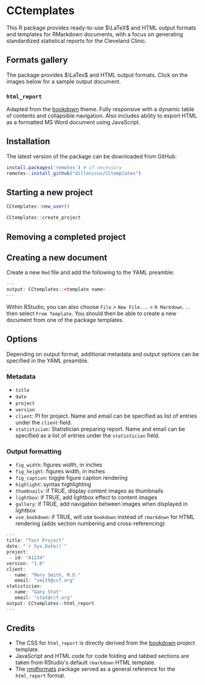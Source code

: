 
# CCtemplates

<!-- badges: start -->
<!-- badges: end -->

This R package provides ready-to-use $\LaTeX$ and HTML output formats and templates for RMarkdown documents, with a focus on generating standardized statistical reports for the Cleveland Clinic. 

## Formats gallery

The package provides $\LaTex$ and HTML output formats. Click on the images below for a sample output document.

### `html_report`

Adapted from the [bookdown](https://bookdown.org/) theme. Fully responsive with a dynamic table of contents and collapsible navigation. Also includes ability to export HTML as a formatted MS Word document using JavaScript.

## Installation

The latest version of the package can be downloaded from GitHub:

``` r
install.packages('remotes') # if necessary
remotes::install_github("dillonicus/CCtemplates")
```

## Starting a new project

``` r
CCtemplates::new_user()
```

``` r
CCtemplates::create_project
```
## Removing a completed project

## Creating a new document

Create a new `Rmd` file and add the following to the YAML preamble:

``` r
---
output: CCtemplates::<template name>
---
```

Within RStudio, you can also choose `File` > `New File...` > `R Markdown...` then select `From Template`. You should then be able to create a new document from one of the package templates.

## Options

Depending on output format, additional metadata and output options can be specified in the YAML preamble.

### Metadata

- `title`
- `date`
- `project`
- `version`
- `client`: PI for project. Name and email can be specified as list of entries under the `client` field.
- `statistician`: Statistician preparing report. Name and email can be specified as a list of entries under the `statistician` field.


### Output formatting

- `fig_width`: figures width, in inches
- `fig_height`: figures width, in inches
- `fig_caption`: toggle figure caption rendering
- `highlight`: syntax highlighting
- `thumbnails`: if TRUE, display content images as thumbnails
- `lightbox`: if TRUE, add lightbox effect to content images
- `gallery`: if TRUE, add navigation between images when displayed in lightbox
- `use_bookdown`: if TRUE, will use `bookdown` instead of `rmarkdown` for HTML rendering (adds section numbering and cross-referencing)

``` r
---
title: "Test Project"
date: "`r Sys.Date()`"
project: 
 - id: "A1234"
version: "1.0"
client: 
 - name: "Mary Smith, M.D."
   email: "smith@ccf.org"
statistician: 
 - name: "Gary Stat"
   email: "stat@ccf.org"
output: CCtemplates::html_report
---
```

## Credits

- The CSS for `html_report` is directly derived from the [bookdown](https://bookdown.org) project template.
- JavaScript and HTML code for code folding and tabbed sections are taken from RStudio's default `rmarkdown` HTML template.
- The [rmdformats](https://github.com/juba/rmdformats) package served as a general reference for the `html_report` format.
